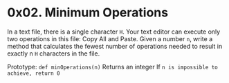 # 0x02. Minimum Operations
In a text file, there is a single character `H`. Your text editor can execute only two operations in this file: Copy All and Paste. Given a number `n`, write a method that calculates the fewest number of operations needed to result in exactly n `H` characters in the file.

Prototype: `def minOperations(n)`
Returns an integer
If `n is impossible to achieve, return 0`